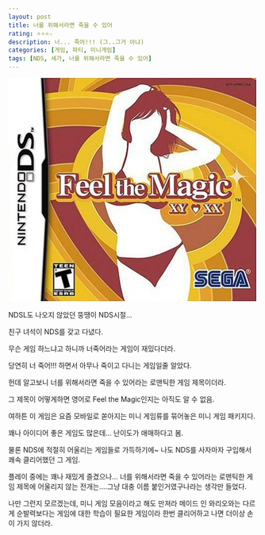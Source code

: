 ```yaml
---
layout: post
title: 너를 위해서라면 죽을 수 있어
rating: ⭐️⭐️⭐️☆
description: 너... 죽어!!! (그..그거 아냐)
categories: [게임, 파티, 미니게임]
tags: [NDS, 세가, 너를 위해서라면 죽을 수 있어]
---
```


![너죽어](../../img/2013/feel_the_magic.jpg)

NDSL도 나오지 않았던 뚱땡이 NDS시절...

친구 녀석이 NDS를 갖고 다녔다.

무슨 게임 하느냐고 하니까 너죽어라는 게임이 재밌다더라.

당연히 너 죽어!!! 하면서 아무나 죽이고 다니는 게임일줄 알았다.

헌데 알고보니 너를 위해서라면 죽을 수 있어라는 로맨틱한 게임 제목이더라.

그 제목이 어떻게하면 영어로 Feel the Magic인지는 아직도 알 수 없음.

여하튼 이 게임은 요즘 모바일로 쏟아지는 미니 게임류를 묶어놓은 미니 게임 패키지다.

꽤나 아이디어 좋은 게임도 많은데... 난이도가 애매하다고 봄.

물론 NDS에 적절히 어울리는 게임들로 가득하기에~ 나도 NDS를 사자마자 구입해서 쾌속 클리어했던 그 게임.

플레이 중에는 꽤나 재밌게 즐겼으나... 너를 위해서라면 죽을 수 있어라는 로맨틱한 게임 제목에 어울리지 않는 전개는....그냥 대충 이름 붙인거였구나라는 생각만 들었다.

나만 그런지 모르겠는데, 미니 게임 모음이라고 해도 만져라 메이드 인 와리오와는 다르게 순발력보다는 게임에 대한 학습이 필요한 게임이라 한번 클리어하고 나면 더이상 손이 가지 않더라.
